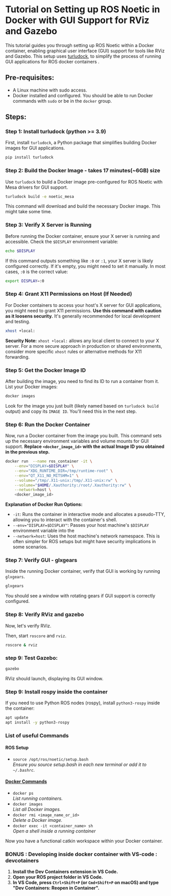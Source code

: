 
# Tutorial on Setting up ROS Noetic in Docker with GUI Support for RViz and Gazebo

This tutorial guides you through setting up ROS Noetic within a Docker container, enabling graphical user interface (GUI) support for tools like RViz and Gazebo. This setup uses [turludock](https://github.com/turlucode/ros-docker-gui), to simplify the process of running GUI applications for ROS docker containers .

## Pre-requisites:

- A Linux machine with sudo access.
- Docker installed and configured. You should be able to run Docker commands with `sudo` or be in the `docker` group.

## Steps:

### Step 1: Install turludock (python >= 3.9)

First, install `turludock`, a Python package that simplifies building Docker images for GUI applications.

```bash
pip install turludock
```

### Step 2: Build the Docker Image - takes 17 minutes(~6GB) size

Use `turludock` to build a Docker image pre-configured for ROS Noetic with Mesa drivers for GUI support.

```bash
turludock build -e noetic_mesa
```

This command will download and build the necessary Docker image. This might take some time.

### Step 3: Verify X Server is Running

Before running the Docker container, ensure your X server is running and accessible. Check the `$DISPLAY` environment variable:

```bash
echo $DISPLAY
```

If this command outputs something like `:0` or `:1`, your X server is likely configured correctly. If it's empty, you might need to set it manually. In most cases, `:0` is the correct value:

```bash
export DISPLAY=:0
```

### Step 4: Grant X11 Permissions on Host (If Needed)

For Docker containers to access your host's X server for GUI applications, you might need to grant X11 permissions.  **Use this command with caution as it loosens security.**  It's generally recommended for local development and testing.

```bash
xhost +local:
```

**Security Note:**  `xhost +local:` allows any local client to connect to your X server. For a more secure approach in production or shared environments, consider more specific `xhost` rules or alternative methods for X11 forwarding.

### Step 5: Get the Docker Image ID

After building the image, you need to find its ID to run a container from it. List your Docker images:

```bash
docker images
```

Look for the image you just built (likely named based on `turludock build` output) and copy its `IMAGE ID`.  You'll need this in the next step.

### Step 6: Run the Docker Container

Now, run a Docker container from the image you built. This command sets up the necessary environment variables and volume mounts for GUI support. **Replace `<docker_image_id>` with the actual Image ID you obtained in the previous step.**

```bash
docker run  --name ros_container -it \
    --env="DISPLAY=$DISPLAY" \
    --env="XDG_RUNTIME_DIR=/tmp/runtime-root" \
    --env="QT_X11_NO_MITSHM=1" \
    --volume="/tmp/.X11-unix:/tmp/.X11-unix:rw" \
    --volume="$HOME/.Xauthority:/root/.Xauthority:rw" \
    --network=host \
    <docker_image_id>
```

**Explanation of Docker Run Options:**

-   `-it`: Runs the container in interactive mode and allocates a pseudo-TTY, allowing you to interact with the container's shell.
-   `--env="DISPLAY=$DISPLAY"`: Passes your host machine's `$DISPLAY` environment variable into the 
-   `--network=host`:  Uses the host machine's network namespace. This is often simpler for ROS setups but might have security implications in some scenarios.

### Step 7: Verify GUI - glxgears

Inside the running Docker container, verify that GUI is working by running `glxgears`.

```bash
glxgears
```

You should see a window with rotating gears if GUI support is correctly configured.

### Step 8: Verify RViz and gazebo

Now, let's verify RViz. 

Then, start `roscore` and `rviz`.

```bash
roscore & rviz
```

### step 9: Test Gazebo:

```bash
gazebo
```

RViz should launch, displaying its GUI window.

### Step 9: Install rospy inside the container

If you need to use Python ROS nodes (rospy), install `python3-rospy` inside the container:

```bash
apt update
apt install -y python3-rospy
```
### List of  useful Commands

#### **ROS Setup**
- `source /opt/ros/noetic/setup.bash`  
  *Ensure you source setup.bash in each new terminal or add it to `~/.bashrc`.*

#### [**Docker Commands**](https://docs.docker.com/get-started/docker_cheatsheet.pdf)
- `docker ps`  
  *List running containers.*
- `docker images`  
  *List all Docker images.*
- `docker rmi <image_name_or_id>`  
  *Delete a Docker image.*
- `docker exec -it <container_name> sh`  
  *Open a shell inside a running container*


Now you have a functional catkin workspace within your Docker container.

### BONUS : Developing inside docker container with VS-code : devcotainers


1.  **Install the Dev Containers extension in VS Code.**
2.  **Open your ROS project folder in VS Code.**
3.  **In VS Code, press `Ctrl+Shift+P` (or `Cmd+Shift+P` on macOS) and type "Dev Containers: Reopen in Container".**

```